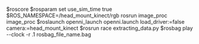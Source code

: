 
$roscore
$rosparam set use_sim_time true
$ROS_NAMESPACE=/head_mount_kinect/rgb rosrun image_proc image_proc
$roslaunch openni_launch openni.launch load_driver:=false camera:=head_mount_kinect
$rosrun race extracting_data.py
$rosbag play --clock -r .1 rosbag_file_name.bag
